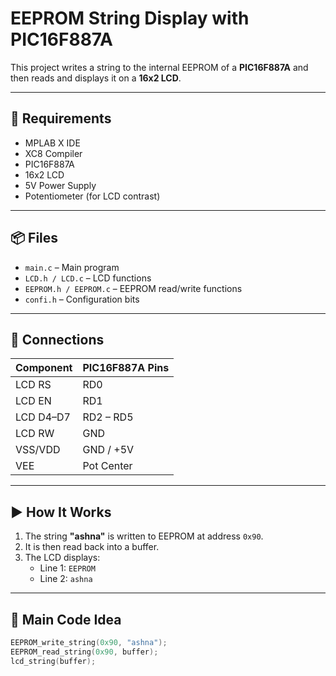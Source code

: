 # EEPROM String Display with PIC16F887A

This project writes a string to the internal EEPROM of a **PIC16F887A** and then reads and displays it on a **16x2 LCD**.

---

## 🔧 Requirements

- MPLAB X IDE  
- XC8 Compiler  
- PIC16F887A  
- 16x2 LCD  
- 5V Power Supply  
- Potentiometer (for LCD contrast)

---

## 📦 Files

- `main.c` – Main program  
- `LCD.h / LCD.c` – LCD functions  
- `EEPROM.h / EEPROM.c` – EEPROM read/write functions  
- `confi.h` – Configuration bits  

---

## 🔌 Connections

| Component | PIC16F887A Pins |
|----------|------------------|
| LCD RS   | RD0              |
| LCD EN   | RD1              |
| LCD D4–D7| RD2 – RD5        |
| LCD RW   | GND              |
| VSS/VDD  | GND / +5V        |
| VEE      | Pot Center       |

---

## ▶️ How It Works

1. The string **"ashna"** is written to EEPROM at address `0x90`.
2. It is then read back into a buffer.
3. The LCD displays:
   - Line 1: `EEPROM`
   - Line 2: `ashna`

---

## 🧠 Main Code Idea

```c
EEPROM_write_string(0x90, "ashna");
EEPROM_read_string(0x90, buffer);
lcd_string(buffer);
